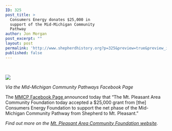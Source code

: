 ```yaml
---
ID: 325
post_title: >
  Consumers Energy donates $25,000 in
  support of the Mid-Michigan Community
  Pathway
author: Jon Morgan
post_excerpt: ""
layout: post
permalink: 'http://www.shepherdhistory.org?p=325&preview=true&preview_id=325'
published: false
---
```

&nbsp;

<img class="wp-image-326" src="http://www.shepherdhistory.org/wp-content/uploads/2017/02/word-image.png" />

<em>Via the MId-Michigan Community Pathways Facebook Page</em>

The <a href="https://www.facebook.com/midmichpathways/posts/1585171831497131">MMCP Facebook Page </a>announced today that “The Mt. Pleasant Area Community Foundation today accepted a $25,000 grant from [the] Consumers Energy Foundation to support the net phase of the Mid-Michigan Community Pathway from Shepherd to Mt. Pleasant.”

<em>Find out more on the </em><a href="http://www.mpacf.org/news/2017/2/23/mpacf-awarded-grant-from-consumers-energy-foundation-in-support-of-shepherd-to-mt-pleasant-pathway"><em>Mt. Pleasant Area Community Foundation website</em></a><em>.</em>